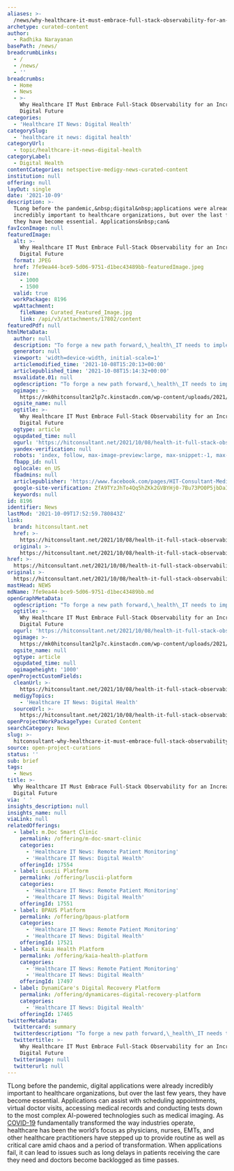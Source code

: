 ```yaml
---
aliases: >-
  /news/why-healthcare-it-must-embrace-full-stack-observability-for-an-increasingly-digital-future
archetype: curated-content
author:
  - Radhika Narayanan
basePath: /news/
breadcrumbLinks:
  - /
  - /news/
  - ''
breadcrumbs:
  - Home
  - News
  - >-
    Why Healthcare IT Must Embrace Full-Stack Observability for an Increasingly
    Digital Future
categories:
  - 'Healthcare IT News: Digital Health'
categorySlug:
  - 'healthcare it news: digital health'
categoryUrl:
  - topic/healthcare-it-news-digital-health
categoryLabel:
  - Digital Health
contentCategories: netspective-medigy-news-curated-content
institution: null
offering: null
layOut: single
date: '2021-10-09'
description: >-
  TLong before the pandemic,&nbsp;digital&nbsp;applications were already
  incredibly important to healthcare organizations, but over the last few years,
  they have become essential. Applications&nbsp;can&
favIconImage: null
featuredImage:
  alt: >-
    Why Healthcare IT Must Embrace Full-Stack Observability for an Increasingly
    Digital Future
  format: JPEG
  href: 7fe9ea44-bce9-5d06-9751-d1bec43489bb-featuredImage.jpeg
  size:
    - 1000
    - 1500
  valid: true
  workPackage: 8196
  wpAttachment:
    fileName: Curated_Featured_Image.jpg
    link: /api/v3/attachments/17802/content
featuredPdf: null
htmlMetaData:
  author: null
  description: "To forge a new path forward,\_health\_IT needs to implement strategies focused on\_full-stack\_observability\_with the business context in order..."
  generator: null
  viewport: 'width=device-width, initial-scale=1'
  articlemodified_time: '2021-10-08T15:20:13+00:00'
  articlepublished_time: '2021-10-08T15:14:32+00:00'
  msvalidate.01: null
  ogdescription: "To forge a new path forward,\_health\_IT needs to implement strategies focused on\_full-stack\_observability\_with the business context in order..."
  ogimage: >-
    https://mk0hitconsultan2lp7c.kinstacdn.com/wp-content/uploads/2021/10/Gregg-Ostrowski-Regional-CTO-of-AppDynamics-part-of-Cisco.jpg
  ogsite_name: null
  ogtitle: >-
    Why Healthcare IT Must Embrace Full-Stack Observability for an Increasingly
    Digital Future
  ogtype: article
  ogupdated_time: null
  ogurl: 'https://hitconsultant.net/2021/10/08/health-it-full-stack-observability/'
  yandex-verification: null
  robots: 'index, follow, max-image-preview:large, max-snippet:-1, max-video-preview:-1'
  fbapp_id: null
  oglocale: en_US
  fbadmins: null
  articlepublisher: 'https://www.facebook.com/pages/HIT-Consultant-Media/302199219847409'
  google-site-verification: ZfA9TYzJhTo4Qq5hZKk2GVBYHj0-7Bu73PO0P5jbDaI
  keywords: null
id: 8196
identifier: News
lastMod: '2021-10-09T17:52:59.780843Z'
link:
  brand: hitconsultant.net
  href: >-
    https://hitconsultant.net/2021/10/08/health-it-full-stack-observability/#.YWHWuxrMJPY
  original: >-
    https://hitconsultant.net/2021/10/08/health-it-full-stack-observability/#.YWHWuxrMJPY
href: >-
  https://hitconsultant.net/2021/10/08/health-it-full-stack-observability/#.YWHWuxrMJPY
original: >-
  https://hitconsultant.net/2021/10/08/health-it-full-stack-observability/#.YWHWuxrMJPY
mastHead: NEWS
mdName: 7fe9ea44-bce9-5d06-9751-d1bec43489bb.md
openGraphMetaData:
  ogdescription: "To forge a new path forward,\_health\_IT needs to implement strategies focused on\_full-stack\_observability\_with the business context in order..."
  ogtitle: >-
    Why Healthcare IT Must Embrace Full-Stack Observability for an Increasingly
    Digital Future
  ogurl: 'https://hitconsultant.net/2021/10/08/health-it-full-stack-observability/'
  ogimage: >-
    https://mk0hitconsultan2lp7c.kinstacdn.com/wp-content/uploads/2021/10/Gregg-Ostrowski-Regional-CTO-of-AppDynamics-part-of-Cisco.jpg
  ogsite_name: null
  ogtype: article
  ogupdated_time: null
  ogimageheight: '1000'
openProjectCustomFields:
  cleanUrl: >-
    https://hitconsultant.net/2021/10/08/health-it-full-stack-observability/#.YWHWuxrMJPY
  medigyTopics:
    - 'Healthcare IT News: Digital Health'
  sourceUrl: >-
    https://hitconsultant.net/2021/10/08/health-it-full-stack-observability/#.YWHWuxrMJPY
openProjectWorkPackageType: Curated Content
searchCategory: News
slug: >-
  hitconsultant-why-healthcare-it-must-embrace-full-stack-observability-for-an-increasingly-digital-future
source: open-project-curations
status: ''
sub: brief
tags:
  - News
title: >-
  Why Healthcare IT Must Embrace Full-Stack Observability for an Increasingly
  Digital Future
via: ' '
insights_description: null
insights_name: null
viaLink: null
relatedOfferings:
  - label: m.Doc Smart Clinic
    permalink: /offering/m-doc-smart-clinic
    categories:
      - 'Healthcare IT News: Remote Patient Monitoring'
      - 'Healthcare IT News: Digital Health'
    offeringId: 17554
  - label: Luscii Platform
    permalink: /offering/luscii-platform
    categories:
      - 'Healthcare IT News: Remote Patient Monitoring'
      - 'Healthcare IT News: Digital Health'
    offeringId: 17551
  - label: BPAUS Platform
    permalink: /offering/bpaus-platform
    categories:
      - 'Healthcare IT News: Remote Patient Monitoring'
      - 'Healthcare IT News: Digital Health'
    offeringId: 17521
  - label: Kaia Health Platform
    permalink: /offering/kaia-health-platform
    categories:
      - 'Healthcare IT News: Remote Patient Monitoring'
      - 'Healthcare IT News: Digital Health'
    offeringId: 17497
  - label: DynamiCare's Digital Recovery Platform
    permalink: /offering/dynamicares-digital-recovery-platform
    categories:
      - 'Healthcare IT News: Digital Health'
    offeringId: 17465
twitterMetaData:
  twittercard: summary
  twitterdescription: "To forge a new path forward,\_health\_IT needs to implement strategies focused on\_full-stack\_observability\_with the business context in order..."
  twittertitle: >-
    Why Healthcare IT Must Embrace Full-Stack Observability for an Increasingly
    Digital Future
  twitterimage: null
  twitterurl: null
---
```

<p>TLong before the pandemic,&nbsp;digital&nbsp;applications were already incredibly important to healthcare organizations, but over the last few years, they have become essential. Applications&nbsp;can&nbsp;assist with scheduling appointments, virtual doctor visits, accessing medical records and conducting tests down to the most complex AI-powered technologies such as medical imaging. As<a href="https://hitconsultant.net/tag/coronavirus-covid-19/"> COVID-19</a> fundamentally transformed the way industries operate, healthcare has been the world’s focus as physicians, nurses, EMTs, and other healthcare practitioners have stepped up to provide routine as well as critical care amid chaos and a period of transformation. When applications fail, it&nbsp;can&nbsp;lead to issues such as long delays in patients receiving the care they need and doctors become backlogged as time passes.</p>